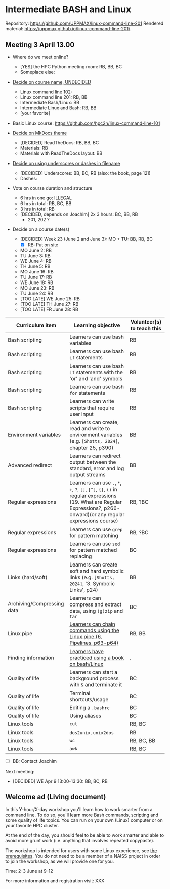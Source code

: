 # Intermediate BASH and Linux

Repository: <https://github.com/UPPMAX/linux-command-line-201>
Rendered material: <https://uppmax.github.io/linux-command-line-201/>

## Meeting 3 April 13.00

- Where do we meet online?
  - [YES] the HPC Python meeting room: RB, BB, BC
  - Someplace else:
- [Decide on course name, UNDECIDED](https://github.com/UPPMAX/linux-command-line-201/issues/9)
  - Linux command line 102:
  - Linux command line 201: RB, BB
  - Intermediate Bash/Linux: BB
  - Intermediate Linux and Bash: RB, BB
  - [your favorite]
- Basic Linux course: <https://github.com/hpc2n/linux-command-line-101>
- [Decide on MkDocs theme](https://github.com/UPPMAX/linux-command-line-201/issues/10)
  - [DECIDED] ReadTheDocs: RB, BB, BC
  - Materials: RB
  - Materials with ReadTheDocs layout: BB
- [Decide on using underscores or dashes in filename](https://github.com/UPPMAX/linux-command-line-201/issues/12)

  - [DECIDED] Underscores: BB, BC, RB (also: the book, page 12])
  - Dashes:

- Vote on course duration and structure

  - 6 hrs in one go: ILLEGAL
  - 6 hrs in total: RB, BC, BB
  - 3 hrs in total: RB
  - [DECIDED, depends on Joachim] 2x 3 hours: BC, BB, RB
    - 201, 202 ?

- Decide on a course date(s)
  - [DECIDED] Week 23 (June 2 and June 3): MO + TU: BB, RB, BC
    - [x] RB: Put on site
  - MO June 2: RB
  - TU June 3: RB
  - WE June 4: RB
  - TH June 5: RB
  - MO June 16: RB
  - TU June 17: RB
  - WE June 18: RB
  - MO June 23: RB
  - TU June 24: RB
  - [TOO LATE] WE June 25: RB
  - [TOO LATE] TH June 27: RB
  - [TOO LATE] FR June 28: RB

<!-- markdownlint-disable MD013 --><!-- Tables cannot be split up over lines, hence will break 80 characters per line -->

| Curriculum item            | Learning objective                                                                                                                                                      | Volunteer(s) to teach this |
| -------------------------- | ----------------------------------------------------------------------------------------------------------------------------------------------------------------------- | -------------------------- |
| Bash scripting             | Learners can use bash variables                                                                                                                                         | RB                         |
| Bash scripting             | Learners can use bash `if` statements                                                                                                                                   | RB                         |
| Bash scripting             | Learners can use bash `if` statements with the 'or' and 'and' symbols                                                                                                   | RB                         |
| Bash scripting             | Learners can use bash `for` statements                                                                                                                                  | RB                         |
| Bash scripting             | Learners can write scripts that require user input                                                                                                                      | RB                         |
| Environment variables      | Learners can create, read and write to environment variables (e.g. `[Shotts, 2024]`, chapter 25, p390)                                                                  | BB                         |
| Advanced redirect          | Learners can redirect output between the standard, error and log output streams                                                                                         | BB                         |
| Regular expressions        | Learners can use `.`, `*`, `+`, `?`, `[]`, `[^]`, `{}`, `()` in regular expressions (19. What are Regular Expressions?, p266-onward)(or any regular expressions course) | RB, ?BC                    |
| Regular expressions        | Learners can use `grep` for pattern matching                                                                                                                            | RB, ?BC                    |
| Regular expressions        | Learners can use `sed` for pattern matched replacing                                                                                                                    | BC                         |
| Links (hard/soft)          | Learners can create soft and hard symbolic links (e.g. `[Shotts, 2024]`, '3. Symbolic Links', p24)                                                                      | BB                         |
| Archiving/Compressing data | Learners can compress and extract data, using `(g)zip` and `tar`                                                                                                        | BC                         |
| Linux pipe                 | [Learners can chain commands using the Linux pipe (6. Pipelines, p63-p64)](https://github.com/UPPMAX/linux-command-line-201/issues/6)                                   | RB, BB                     |
| Finding information        | [Learners have practiced using a book on bash/Linux](https://github.com/UPPMAX/linux-command-line-201/issues/7)                                                         | .                          |
| Quality of life            | Learners can start a background process with `&` and terminate it                                                                                                       | BC                         |
| Quality of life            | Terminal shortcuts/usage                                                                                                                                                | BC                         |
| Quality of life            | Editing a `.bashrc`                                                                                                                                                     | BC                         |
| Quality of life            | Using aliases                                                                                                                                                           | BC                         |
| Linux tools                | `cut`                                                                                                                                                                   | RB, BC                     |
| Linux tools                | `dos2unix`, `unix2dos`                                                                                                                                                  | RB                         |
| Linux tools                | `wc`                                                                                                                                                                    | RB, BC, BB                 |
| Linux tools                | `awk`                                                                                                                                                                   | RB, BC                     |

<!-- markdownlint-enable MD013 -->

- [ ] BB: Contact Joachim

Next meeting:

- [DECIDED] WE Apr 9 13:00-13:30: BB, BC, RB

## Welcome ad (Living document)

<!-- markdownlint-disable MD013 --><!-- Keep lines as-is, for easy copy-pasting -->

In this Y-hour/X-day workshop you'll learn how to work smarter from a command line. To do so, you'll learn more Bash commands, scripting and some quality of life topics. You can run on your own (Linux) computer or on your favorite HPC cluster.

At the end of the day, you should feel to be able to work smarter and able to avoid more grunt work (i.e. anything that involves repeated copypaste).

The workshop is intended for users with some Linux experience, see [the prerequisites](https://uppmax.github.io/linux-command-line-201/prerequisites/). You do not need to be a member of a NAISS project in order to join the workshop, as we will provide one for you.

Time: 2-3 June at 9-12

For more information and registration visit: XXX

<!-- markdownlint-enable MD013 -->
